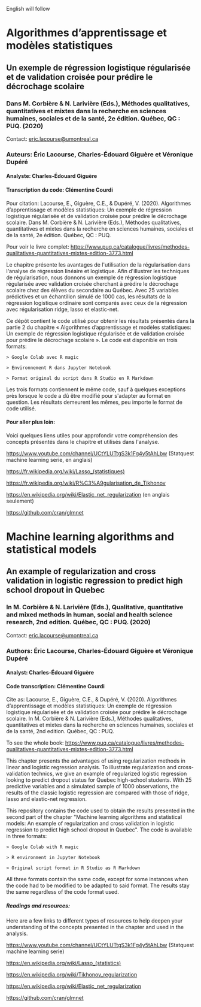 English will follow

# Algorithmes d’apprentissage et modèles statistiques
## Un exemple de régression logistique régularisée et de validation croisée pour prédire le décrochage scolaire
### Dans M. Corbière & N. Larivière (Eds.), Méthodes qualitatives, quantitatives et mixtes dans la recherche en sciences humaines, sociales et de la santé, 2e édition. Québec, QC : PUQ. (2020)
Contact: eric.lacourse@umontreal.ca
### Auteurs: Éric Lacourse, Charles-Édouard Giguère et Véronique Dupéré
#### Analyste: Charles-Édouard Giguère
#### Transcription du code: Clémentine Courdi

Pour citation:
Lacourse, E., Giguère, C.E., & Dupéré, V. (2020). Algorithmes d’apprentissage et modèles statistiques: Un exemple de régression logistique régularisée et de validation croisée pour prédire le décrochage scolaire. Dans M. Corbière & N. Larivière (Eds.), Méthodes qualitatives, quantitatives et mixtes dans la recherche en sciences humaines, sociales et de la santé, 2e édition. Québec, QC : PUQ. 

Pour voir le livre complet: https://www.puq.ca/catalogue/livres/methodes-qualitatives-quantitatives-mixtes-edition-3773.html

Le chapitre présente les avantages de l'utilisation de la régularisation dans l'analyse de régression linéaire et logistique. Afin d'illustrer les techniques de régularisation, nous donnons un exemple de régression logistique régularisée avec validation croisée cherchant à prédire le décrochage scolaire chez des élèves du secondaire au Québec. Avec 25 variables prédictives et un échantillon simulé de 1000 cas, les résultats de la régression logistique ordinaire sont comparés avec ceux de la régression avec régularisation ridge, lasso et elastic-net. 

Ce dépôt contient le code utilisé pour obtenir les résultats présentés dans la partie 2 du chapitre « Algorithmes d’apprentissage et modèles statistiques: Un exemple de régression logistique régularisée et de validation croisée pour prédire le décrochage scolaire ». Le code est disponible en trois formats:

    > Google Colab avec R magic
    
    > Environnement R dans Jupyter Notebook 
    
    > Format original du script dans R Studio en R Markdown
    
    
Les trois formats contiennent le même code, sauf à quelques exceptions près lorsque le code a dû être modifié pour s'adapter au format en question. Les résultats demeurent les mêmes, peu importe le format de code utilisé.

#### Pour aller plus loin:

Voici quelques liens utiles pour approfondir votre compréhension des concepts présentés dans le chapitre et utilisés dans l'analyse.

https://www.youtube.com/channel/UCtYLUTtgS3k1Fg4y5tAhLbw (Statquest machine learning serie, en anglais)

https://fr.wikipedia.org/wiki/Lasso_(statistiques)

https://fr.wikipedia.org/wiki/R%C3%A9gularisation_de_Tikhonov

https://en.wikipedia.org/wiki/Elastic_net_regularization (en anglais seulement)

https://github.com/cran/glmnet


# Machine learning algorithms and statistical models
## An example of regularization and cross validation in logistic regression to predict high school dropout in Quebec
### In M. Corbière & N. Larivière (Eds.), **Qualitative, quantitative and mixed methods in human, social and health science research**, 2nd edition. Québec, QC : PUQ. (2020)
Contact: eric.lacourse@umontreal.ca
### Authors: Éric Lacourse, Charles-Édouard Giguère et Véronique Dupéré
#### Analyst: Charles-Édouard Giguère
#### Code transcription: Clémentine Courdi

Cite as:
Lacourse, E., Giguère, C.E., & Dupéré, V. (2020). Algorithmes d’apprentissage et modèles statistiques: Un exemple de régression logistique régularisée et de validation croisée pour prédire le décrochage scolaire. In M. Corbière & N. Larivière (Eds.), Méthodes qualitatives, quantitatives et mixtes dans la recherche en sciences humaines, sociales et de la santé, 2nd edition. Québec, QC : PUQ. 

To see the whole book: https://www.puq.ca/catalogue/livres/methodes-qualitatives-quantitatives-mixtes-edition-3773.html

This chapter presents the advantages of using regularization methods in linear and logistic regression analysis. To illustrate regularization and cross-validation technics, we give an example of regularized logistic regression looking to predict dropout status for Quebec high-school students. With 25 predictive variables and a simulated sample of 1000 observations, the results of the classic logistic regression are compared  with those of ridge, lasso and elastic-net regression.

This repository contains the code used to obtain the results presented in the second part of the chapter "Machine learning algorithms and statistical models: An example of regularization and cross validation in logistic regression to predict high school dropout in Quebec". The code is available in three formats:

    > Google Colab with R magic
    
    > R environment in Jupyter Notebook 
    
    > Original script format in R Studio as R Markdown
    
All three formats contain the same code, except for some instances when the code had to be modified to be adapted to said format. The results stay the same regardless of the code format used.

##### Readings and resources:

Here are a few links to different types of resources to help deepen your understanding of the concepts presented in the chapter and used in the analysis.

https://www.youtube.com/channel/UCtYLUTtgS3k1Fg4y5tAhLbw (Statquest machine learning serie)

https://en.wikipedia.org/wiki/Lasso_(statistics)

https://en.wikipedia.org/wiki/Tikhonov_regularization

https://en.wikipedia.org/wiki/Elastic_net_regularization

https://github.com/cran/glmnet


